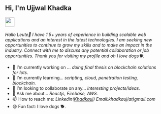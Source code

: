 
<h2> Hi, I'm Ujjwal Khadka</h2>
<p><em><img src="https://media.giphy.com/media/WUlplcMpOCEmTGBtBW/giphy.gif" width="30"><br><br>
        Hallo Leute👋
        I have 1.5+ years of experience in building scalable web applications
        and an interest in the latest technologies. I am seeking new opportunities to continue to grow my skills and to
        make an impact in the industry. Connect with me to discuss any potential collaboration or job opportunities.
        Thank you for visiting my profile and oh I love dogs🐕.
    </em></p>



- 🔭 I’m currently working on ... <i>doing final thesis on blockchain solutions for Iots.</i>
- 🌱 I’m currently learning... <i>scripting, cloud, penetration testing, blockchain.</i>
- 👯 I’m looking to collaborate on any... <i>interesting projects/ideas.</i>
- 💬 Ask me about... <i>Reactjs, Firebase, AWS.</i>
- 📫 How to reach me: <i>Linkedin(<a href="http://linkedin.com/in/khadkauj">Khadkauj</a>) Email:khadkauj(at)gmail.com </i>
- 😄 Fun fact: I love dogs 🐕.
<!--  ⚡ Fun fact:  -->
